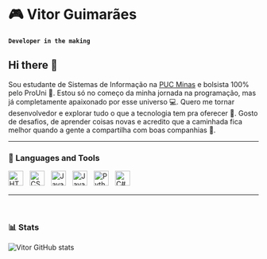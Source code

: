 # 🎮 Vitor Guimarães

**`Developer in the making`**
## Hi there 👋

Sou estudante de Sistemas de Informação na [PUC Minas](https://www.pucminas.br/destaques/Paginas/default.aspx) e bolsista 100% pelo ProUni 🙌. Estou só no começo da minha jornada na programação, mas já completamente apaixonado por esse universo 💻. Quero me tornar desenvolvedor e explorar tudo o que a tecnologia tem pra oferecer 🚀. Gosto de desafios, de aprender coisas novas e acredito que a caminhada fica melhor quando a gente a compartilha com boas companhias 🤝. 

---

### 🧰 Languages and Tools

<img align="left" alt="HTML" width="30px" style="padding-right:10px;" src="https://cdn.jsdelivr.net/gh/devicons/devicon/icons/html5/html5-plain.svg" />
<img align="left" alt="CSS" width="30px" style="padding-right:10px;" src="https://cdn.jsdelivr.net/gh/devicons/devicon/icons/css3/css3-plain.svg" />
<img align="left" alt="JavaScript" width="30px" style="padding-right:10px;" src="https://cdn.jsdelivr.net/gh/devicons/devicon/icons/javascript/javascript-plain.svg" />
<img align="left" alt="Java" width="30px" style="padding-right:10px;" src="https://cdn.jsdelivr.net/gh/devicons/devicon/icons/java/java-original.svg" />
<img align="left" alt="Python" width="30px" style="padding-right:10px;" src="https://cdn.jsdelivr.net/gh/devicons/devicon/icons/python/python-original.svg" />
<img align="left" alt="C#" width="30px" style="padding-right:10px;" src="https://cdn.jsdelivr.net/gh/devicons/devicon/icons/csharp/csharp-original.svg" />

<br/>

<br/>

---

<br/>

### 📊 Stats

![Vitor GitHub stats](https://github-readme-stats.vercel.app/api?username=ovitorguimaraes&show_icons=true&theme=merko)





